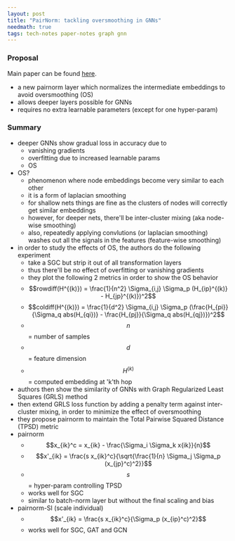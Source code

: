 ```yaml
---
layout: post
title: "PairNorm: tackling oversmoothing in GNNs"
needmath: true
tags: tech-notes paper-notes graph gnn
---
```


### Proposal
Main paper can be found [here](https://arxiv.org/abs/1909.12223).

* a new pairnorm layer which normalizes the intermediate embeddings to avoid
  oversmoothing (OS)
* allows deeper layers possible for GNNs
* requires no extra learnable parameters (except for one hyper-param)

### Summary
- deeper GNNs show gradual loss in accuracy due to
  - vanishing gradients
  - overfitting due to increased learnable params
  - OS
- OS?
  - phenomenon where node embeddings become very similar to each other
  - it is a form of laplacian smoothing
  - for shallow nets things are fine as the clusters of nodes will correctly get
    similar embeddings
  - however, for deeper nets, there'll be inter-cluster mixing (aka node-wise
    smoothing)
  - also, repeatedly applying convlutions (or laplacian smoothing) washes out
    all the signals in the features (feature-wise smoothing)
- in order to study the effects of OS, the authors do the following experiment
  - take a SGC but strip it out of all transformation layers
  - thus there'll be no effect of overfitting or vanishing gradients
  - they plot the following 2 metrics in order to show the OS behavior
  - $$rowdiff(H^{(k)}) = \frac{1}{n^2} \Sigma_{i,j} \Sigma_p (H_{ip}^{(k)} - H_{jp}^{(k)})^2$$
  - $$coldiff(H^{(k)}) = \frac{1}{d^2} \Sigma_{i,j} \Sigma_p (\frac{H_{pi}}{\Sigma_q abs(H_{qi})} - \frac{H_{pj}}{\Sigma_q abs(H_{qj})})^2$$
  - $$n$$ = number of samples
  - $$d$$ = feature dimension
  - $$H^{(k)}$$ = computed embedding at 'k'th hop
- authors then show the similarity of GNNs with Graph Regularized Least Squares
  (GRLS) method
- then extend GRLS loss function by adding a penalty term against inter-cluster
  mixing, in order to minimize the effect of oversmoothing
- they propose pairnorm to maintain the Total Pairwise Squared Distance (TPSD)
  metric
- pairnorm
  - $$x_{ik}^c = x_{ik} - \frac{\Sigma_i \Sigma_k x{ik}}{n}$$
  - $$x'_{ik} = \frac{s x_{ik}^c}{\sqrt{\frac{1}{n} \Sigma_j \Sigma_p (x_{jp}^c)^2}}$$
  - $$s$$ = hyper-param controlling TPSD
  - works well for SGC
  - similar to batch-norm layer but without the final scaling and bias
- pairnorm-SI (scale individual)
  - $$x'_{ik} = \frac{s x_{ik}^c}{\Sigma_p (x_{ip}^c)^2}$$
  - works well for SGC, GAT and GCN
